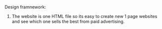 Design framnework:

1. The website is one HTML file so its easy to create new 1 page websites and see which one sells the best from paid advertising.